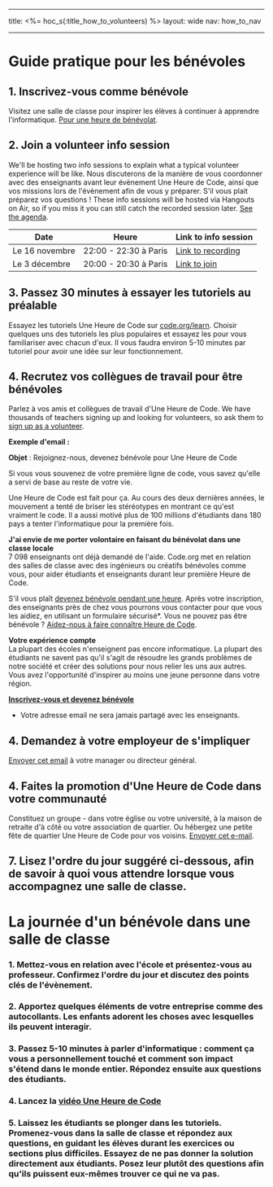 * * *

title: <%= hoc_s(:title_how_to_volunteers) %> layout: wide nav: how_to_nav

* * *

# Guide pratique pour les bénévoles

## 1. Inscrivez-vous comme bénévole

Visitez une salle de classe pour inspirer les élèves à continuer à apprendre l'informatique. [Pour une heure de bénévolat](https://code.org/volunteer/engineer).

## 2. Join a volunteer info session

We'll be hosting two info sessions to explain what a typical volunteer experience will be like. Nous discuterons de la manière de vous coordonner avec des enseignants avant leur évènement Une Heure de Code, ainsi que vos missions lors de l'évènement afin de vous y préparer. S'il vous plait préparez vos questions ! These info sessions will be hosted via Hangouts on Air, so if you miss it you can still catch the recorded session later. [See the agenda](https://docs.google.com/document/d/1y2PjgICSEnYGTD7MT1mvLS6RvA9BJDG4zWheD0ZFIUo/edit?usp=sharing).

| Date           | Heure                 | Link to info session                                                            |
| -------------- | --------------------- | ------------------------------------------------------------------------------- |
| Le 16 novembre | 22:00 - 22:30 à Paris | [Link to recording](https://plus.google.com/events/c61fhr7i1rucvlfghv5opqvi8n0) |
| Le 3 décembre  | 20:00 - 20:30 à Paris | [Link to join](https://plus.google.com/events/c1j1vtlf3tdrb4j672tfnt3k0a0)      |

## 3. Passez 30 minutes à essayer les tutoriels au préalable

Essayez les tutoriels Une Heure de Code sur [code.org/learn](https://code.org/learn). Choisir quelques uns des tutoriels les plus populaires et essayez les pour vous familiariser avec chacun d'eux. Il vous faudra environ 5-10 minutes par tutoriel pour avoir une idée sur leur fonctionnement.

## 4. Recrutez vos collègues de travail pour être bénévoles

Parlez à vos amis et collègues de travail d'Une Heure de Code. We have thousands of teachers signing up and looking for volunteers, so ask them to [sign up as a volunteer](https://code.org/volunteer).

**Exemple d'email :**

**Objet** : Rejoignez-nous, devenez bénévole pour Une Heure de Code

Si vous vous souvenez de votre première ligne de code, vous savez qu'elle a servi de base au reste de votre vie.

Une Heure de Code est fait pour ça. Au cours des deux dernières années, le mouvement a tenté de briser les stéréotypes en montrant ce qu'est vraiment le code. Il a aussi motivé plus de 100 millions d'étudiants dans 180 pays a tenter l'informatique pour la première fois.

**J'ai envie de me porter volontaire en faisant du bénévolat dans une classe locale**   
7 098 enseignants ont déjà demandé de l'aide. Code.org met en relation des salles de classe avec des ingénieurs ou créatifs bénévoles comme vous, pour aider étudiants et enseignants durant leur première Heure de Code.

S'il vous plaît [devenez bénévole pendant une heure](https://code.org/volunteer/engineer). Après votre inscription, des enseignants près de chez vous pourrons vous contacter pour que vous les aidiez, en utilisant un formulaire sécurisé*. Vous ne pouvez pas être bénévole ? [Aidez-nous à faire connaître Heure de Code](https://hourofcode.com/promote).

**Votre expérience compte**   
La plupart des écoles n'enseignent pas encore informatique. La plupart des étudiants ne savent pas qu'il s'agit de résoudre les grands problèmes de notre société et créer des solutions pour nous relier les uns aux autres. Vous avez l'opportunité d'inspirer au moins une jeune personne dans votre région.

**[Inscrivez-vous et devenez bénévole](https://code.org/volunteer/engineer)**

* Votre adresse email ne sera jamais partagé avec les enseignants.

## 4. Demandez à votre employeur de s'impliquer

[Envoyer cet email](https://hourofcode.com/promote/resources#email) à votre manager ou directeur général.

## 4. Faites la promotion d'Une Heure de Code dans votre communauté

Constituez un groupe - dans votre église ou votre université, à la maison de retraite d'à côté ou votre association de quartier. Ou hébergez une petite fête de quartier Une Heure de Code pour vos voisins. [Envoyer cet e-mail](https://hourofcode.com/promote/resources#email).

## 7. Lisez l'ordre du jour suggéré ci-dessous, afin de savoir à quoi vous attendre lorsque vous accompagnez une salle de classe.

# La journée d'un bénévole dans une salle de classe

### 1. Mettez-vous en relation avec l'école et présentez-vous au professeur. Confirmez l'ordre du jour et discutez des points clés de l'évènement.

### 2. Apportez quelques éléments de votre entreprise comme des autocollants. Les enfants adorent les choses avec lesquelles ils peuvent interagir.

### 3. Passez 5-10 minutes à parler d'informatique : comment ça vous a personnellement touché et comment son impact s'étend dans le monde entier. Répondez ensuite aux questions des étudiants.

### 4. Lancez la [vidéo Une Heure de Code](https://www.youtube.com/watch?v=2DxWIxec6yo)

### 5. Laissez les étudiants se plonger dans les tutoriels. Promenez-vous dans la salle de classe et répondez aux questions, en guidant les élèves durant les exercices ou sections plus difficiles. Essayez de ne pas donner la solution directement aux étudiants. Posez leur plutôt des questions afin qu'ils puissent eux-mêmes trouver ce qui ne va pas.